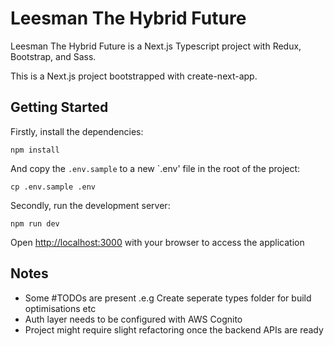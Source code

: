 # Leesman The Hybrid Future
Leesman The Hybrid Future is a Next.js Typescript project with Redux, Bootstrap, and Sass.

This is a Next.js project bootstrapped with create-next-app.


## Getting Started

Firstly, install the dependencies:
```
npm install
```

And copy the `.env.sample` to a new `.env' file in the root of the project:
```
cp .env.sample .env
```

Secondly, run the development server:
```
npm run dev

```

Open [http://localhost:3000](http://localhost:3000) with your browser to access the application

## Notes
- Some #TODOs are present .e.g Create seperate types folder for build optimisations etc
- Auth layer needs to be configured with AWS Cognito
- Project might require slight refactoring once the backend APIs are ready